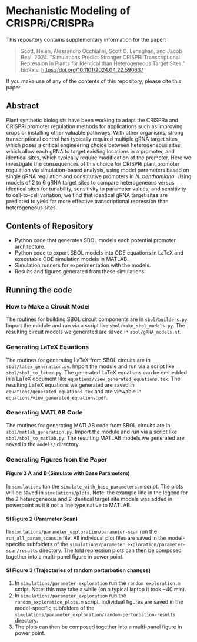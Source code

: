 # Mechanistic Modeling of CRISPRi/CRISPRa

This repository contains supplementary information for the paper: 
> Scott, Helen, Alessandro Occhialini, Scott C. Lenaghan, and Jacob Beal. 2024.
"Simulations Predict Stronger CRISPRi Transcriptional Repression in Plants for
Identical than Heterogeneous Target Sites." bioRxiv.
https://doi.org/10.1101/2024.04.22.590637

If you make use of any of the contents of this repository, please cite this paper.

## Abstract
Plant synthetic biologists have been working to adapt the CRISPRa and CRISPRi
promoter regulation methods for applications such as improving crops or
installing other valuable pathways. With other organisms, strong
transcriptional control has typically required multiple gRNA target sites,
which poses a critical engineering choice between heterogeneous sites, which
allow each gRNA to target existing locations in a promoter, and identical
sites, which typically require modification of the promoter. Here we
investigate the consequences of this choice for CRISPRi plant promoter
regulation via simulation-based analysis, using model parameters based on
single gRNA regulation and constitutive promoters in _N. benthamiana_.
Using models of 2 to 6 gRNA target sites to compare heterogeneous versus
identical sites for tunability, sensitivity to parameter values, and
sensitivity to cell-to-cell variation, we find that identical gRNA target
sites are predicted to yield far more effective transcriptional repression than
heterogeneous sites.

## Contents of Repository
- Python code that generates SBOL models each potential promoter architecture.
- Python code to export SBOL models into ODE equations in LaTeX and executable ODE simulation models in MATLAB.
- Simulation runners for experimentation with the models.
- Results and figures generated from these simulations.

## Running the code

### How to Make a Circuit Model

The routines for building SBOL circuit components are in `sbol/builders.py`.
Import the module and run via a script like `sbol/make_sbol_models.py`.
The resulting circuit models we generated are saved in `sbol/gRNA_models.nt`.

### Generating LaTeX Equations

The routines for generating LaTeX from SBOL circuits are in `sbol/latex_generation.py`.
Import the module and run via a script like `sbol/sbol_to_latex.py`.
The generated LaTeX equations can be embedded in a LaTeX document like `equations/view_generated_equations.tex`.
The resulting LaTeX equations we generated are saved in `equations/generated_equations.tex` and are viewable in `equations/view_generated_equations.pdf`.

### Generating MATLAB Code

The routines for generating MATLAB code from SBOL circuits are in `sbol/matlab_generation.py`.
Import the module and run via a script like `sbol/sbol_to_matlab.py`.
The resulting MATLAB models we generated are saved in the `models/` directory.

### Generating Figures from the Paper
#### Figure 3 A and B (Simulate with Base Parameters)
In `simulations` tun the `simulate_with_base_parameters.m` script. The plots will be saved in `simulations/plots`. Note: the example line in the legend for the 2 heterogeneous and 2 identical target site models was added in powerpoint as it it not a line type native to MATLAB.
#### SI Figure 2 (Parameter Scan)
In `simulations/parameter_exploration/parameter-scan` run the `run_all_param_scans.m` file. All individual plot files are saved in the model-specific subfolders of the `simulations/parameter_exploration/parameter-scan/results` directory. The fold repression plots can then be composed together into a multi-panel figure in power point.
#### SI Figure 3 (Trajectories of random perturbation changes)
1. In `simulations/parameter_exploration` run the `random_exploration.m` script. Note: this may take a while (on a typical laptop it took ~40 min).
2. In `simulations/parameter_exploration` run the `random_exploration_plots.m` script. Individual figures are saved in the model-specific subfolders of the `simulations/parameter_exploration/random-perturbation-results` directory.
3. The plots can then be composed together into a multi-panel figure in power point.
